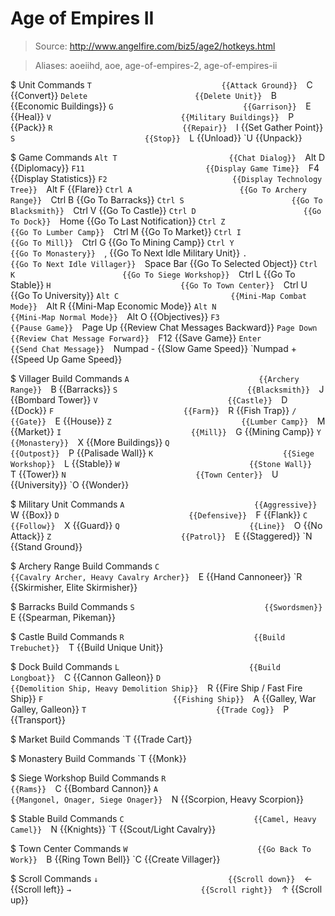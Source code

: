 # Age of Empires II

> Source: http://www.angelfire.com/biz5/age2/hotkeys.html

> Aliases: aoeiihd, aoe, age-of-empires-2, age-of-empires-ii

$ Unit Commands
    `T                             {{Attack Ground}} 
    `C                             {{Convert}} 
    `Delete                        {{Delete Unit}} 
    `B                             {{Economic Buildings}} 
    `G                             {{Garrison}} 
    `E                             {{Heal}} 
    `V                             {{Military Buildings}} 
    `P                             {{Pack}} 
    `R                             {{Repair}} 
    `I                             {{Set Gather Point}} 
    `S                             {{Stop}} 
    `L                             {{Unload}} 
    `U                             {{Unpack}} 

$ Game Commands
    `Alt T                         {{Chat Dialog}} 
    `Alt D                         {{Diplomacy}} 
    `F11                           {{Display Game Time}} 
    `F4                            {{Display Statistics}} 
    `F2                            {{Display Technology Tree}} 
    `Alt F                         {{Flare}} 
    `Ctrl A                        {{Go To Archery Range}} 
    `Ctrl B                        {{Go To Barracks}} 
    `Ctrl S                        {{Go To Blacksmith}} 
    `Ctrl V                        {{Go To Castle}} 
    `Ctrl D                        {{Go To Dock}} 
    `Home                          {{Go To Last Notification}} 
    `Ctrl Z                        {{Go To Lumber Camp}} 
    `Ctrl M                        {{Go To Market}} 
    `Ctrl I                        {{Go To Mill}} 
    `Ctrl G                        {{Go To Mining Camp}} 
    `Ctrl Y                        {{Go To Monastery}} 
    `,                             {{Go To Next Idle Military Unit}} 
    `.                             {{Go To Next Idle Villager}} 
    `Space Bar                     {{Go To Selected Object}} 
    `Ctrl K                        {{Go To Siege Workshop}} 
    `Ctrl L                        {{Go To Stable}} 
    `H                             {{Go To Town Center}} 
    `Ctrl U                        {{Go To University}} 
    `Alt C                         {{Mini-Map Combat Mode}} 
    `Alt R                         {{Mini-Map Economic Mode}} 
    `Alt N                         {{Mini-Map Normal Mode}} 
    `Alt O                         {{Objectives}} 
    `F3                            {{Pause Game}} 
    `Page Up                       {{Review Chat Messages Backward}} 
    `Page Down                     {{Review Chat Message Forward}} 
    `F12                           {{Save Game}} 
    `Enter                         {{Send Chat Message}} 
    `Numpad -                      {{Slow Game Speed}} 
    `Numpad +                      {{Speed Up Game Speed}} 

$ Villager Build Commands
    `A                             {{Archery Range}} 
    `B                             {{Barracks}} 
    `S                             {{Blacksmith}} 
    `J                             {{Bombard Tower}} 
    `V                             {{Castle}} 
    `D                             {{Dock}} 
    `F                             {{Farm}} 
    `R                             {{Fish Trap}} 
    `/                             {{Gate}} 
    `E                             {{House}} 
    `Z                             {{Lumber Camp}} 
    `M                             {{Market}} 
    `I                             {{Mill}} 
    `G                             {{Mining Camp}} 
    `Y                             {{Monastery}} 
    `X                             {{More Buildings}} 
    `Q                             {{Outpost}} 
    `P                             {{Palisade Wall}} 
    `K                             {{Siege Workshop}} 
    `L                             {{Stable}} 
    `W                             {{Stone Wall}} 
    `T                             {{Tower}} 
    `N                             {{Town Center}} 
    `U                             {{University}} 
    `O                             {{Wonder}} 

$ Military Unit Commands
    `A                             {{Aggressive}} 
    `W                             {{Box}} 
    `D                             {{Defensive}} 
    `F                             {{Flank}} 
    `C                             {{Follow}} 
    `X                             {{Guard}} 
    `Q                             {{Line}} 
    `O                             {{No Attack}} 
    `Z                             {{Patrol}} 
    `E                             {{Staggered}} 
    `N                             {{Stand Ground}} 

$ Archery Range Build Commands
    `C                             {{Cavalry Archer, Heavy Cavalry Archer}} 
    `E                             {{Hand Cannoneer}} 
    `R                             {{Skirmisher, Elite Skirmisher}} 

$ Barracks Build Commands
    `S                             {{Swordsmen}} 
    `E                             {{Spearman, Pikeman}} 

$ Castle Build Commands
    `R                             {{Build Trebuchet}} 
    `T                             {{Build Unique Unit}} 

$ Dock Build Commands
    `L                             {{Build Longboat}} 
    `C                             {{Cannon Galleon}} 
    `D                             {{Demolition Ship, Heavy Demolition Ship}} 
    `R                             {{Fire Ship / Fast Fire Ship}} 
    `F                             {{Fishing Ship}} 
    `A                             {{Galley, War Galley, Galleon}} 
    `T                             {{Trade Cog}} 
    `P                             {{Transport}} 

$ Market Build Commands
    `T                             {{Trade Cart}} 

$ Monastery Build Commands
    `T                             {{Monk}} 

$ Siege Workshop Build Commands
    `R                             {{Rams}} 
    `C                             {{Bombard Cannon}} 
    `A                             {{Mangonel, Onager, Siege Onager}} 
    `N                             {{Scorpion, Heavy Scorpion}} 

$ Stable Build Commands
    `C                             {{Camel, Heavy Camel}} 
    `N                             {{Knights}} 
    `T                             {{Scout/Light Cavalry}} 

$ Town Center Commands
    `W                             {{Go Back To Work}} 
    `B                             {{Ring Town Bell}} 
    `C                             {{Create Villager}} 

$ Scroll Commands
    `↓                             {{Scroll down}} 
    `←                             {{Scroll left}} 
    `→                             {{Scroll right}} 
    `↑                             {{Scroll up}} 

